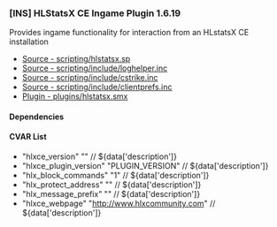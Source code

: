 ### [INS] HLStatsX CE Ingame Plugin 1.6.19

Provides ingame functionality for interaction from an HLstatsX CE installation

 * [Source - scripting/hlstatsx.sp](https://github.com/jaredballou/insurgency-sourcemod/blob/master/scripting/hlstatsx.sp?raw=true)
 * [Source - scripting/include/loghelper.inc](https://github.com/jaredballou/insurgency-sourcemod/blob/master/scripting/include/loghelper.inc?raw=true)
 * [Source - scripting/include/cstrike.inc](https://github.com/jaredballou/insurgency-sourcemod/blob/master/scripting/include/cstrike.inc?raw=true)
 * [Source - scripting/include/clientprefs.inc](https://github.com/jaredballou/insurgency-sourcemod/blob/master/scripting/include/clientprefs.inc?raw=true)
 * [Plugin - plugins/hlstatsx.smx](https://github.com/jaredballou/insurgency-sourcemod/blob/master/plugins/hlstatsx.smx?raw=true)

#### Dependencies
#### CVAR List
 * "hlxce_version" "" // ${data['description']}
 * "hlxce_plugin_version" "PLUGIN_VERSION" // ${data['description']}
 * "hlx_block_commands" "1" // ${data['description']}
 * "hlx_protect_address" "" // ${data['description']}
 * "hlx_message_prefix" "" // ${data['description']}
 * "hlxce_webpage" "http://www.hlxcommunity.com" // ${data['description']}
